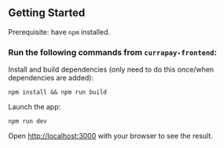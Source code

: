 ## Getting Started
Prerequisite: have `npm` installed.

### Run the following commands from `currapay-frontend`:

Install and build dependencies (only need to do this once/when dependencies are added):
```
npm install && npm run build
```

Launch the app:
```
npm run dev
```

Open [http://localhost:3000](http://localhost:3000) with your browser to see the result.